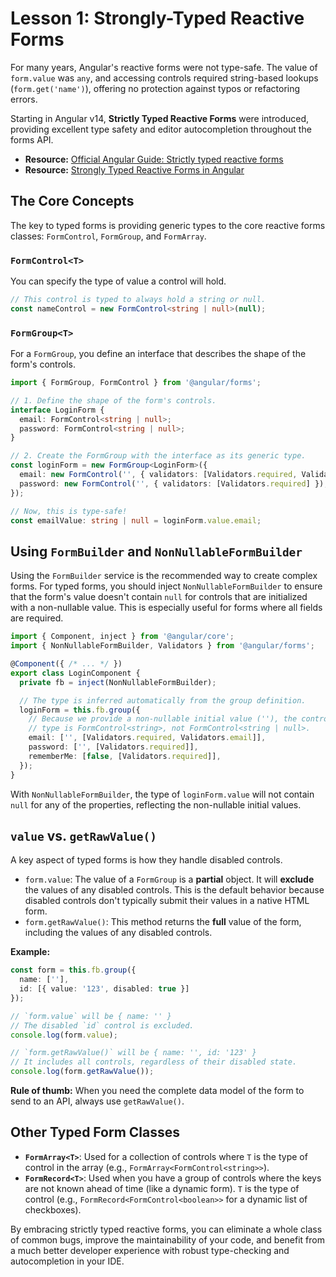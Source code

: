 # Lesson 1: Strongly-Typed Reactive Forms

For many years, Angular's reactive forms were not type-safe. The value of `form.value` was `any`, and accessing controls required string-based lookups (`form.get('name')`), offering no protection against typos or refactoring errors.

Starting in Angular v14, **Strictly Typed Reactive Forms** were introduced, providing excellent type safety and editor autocompletion throughout the forms API.

- **Resource:** [Official Angular Guide: Strictly typed reactive forms](https://angular.io/guide/forms/typed-forms)
- **Resource:** [Strongly Typed Reactive Forms in Angular](https://angular.love/strongly-typed-reactive-forms-in-angular/)

## The Core Concepts

The key to typed forms is providing generic types to the core reactive forms classes: `FormControl`, `FormGroup`, and `FormArray`.

### `FormControl<T>`

You can specify the type of value a control will hold.

```typescript
// This control is typed to always hold a string or null.
const nameControl = new FormControl<string | null>(null);
```

### `FormGroup<T>`

For a `FormGroup`, you define an interface that describes the shape of the form's controls.

```typescript
import { FormGroup, FormControl } from '@angular/forms';

// 1. Define the shape of the form's controls.
interface LoginForm {
  email: FormControl<string | null>;
  password: FormControl<string | null>;
}

// 2. Create the FormGroup with the interface as its generic type.
const loginForm = new FormGroup<LoginForm>({
  email: new FormControl('', { validators: [Validators.required, Validators.email] }),
  password: new FormControl('', { validators: [Validators.required] }),
});

// Now, this is type-safe!
const emailValue: string | null = loginForm.value.email;
```

## Using `FormBuilder` and `NonNullableFormBuilder`

Using the `FormBuilder` service is the recommended way to create complex forms. For typed forms, you should inject `NonNullableFormBuilder` to ensure that the form's value doesn't contain `null` for controls that are initialized with a non-nullable value. This is especially useful for forms where all fields are required.

```typescript
import { Component, inject } from '@angular/core';
import { NonNullableFormBuilder, Validators } from '@angular/forms';

@Component({ /* ... */ })
export class LoginComponent {
  private fb = inject(NonNullableFormBuilder);

  // The type is inferred automatically from the group definition.
  loginForm = this.fb.group({
    // Because we provide a non-nullable initial value (''), the control's
    // type is FormControl<string>, not FormControl<string | null>.
    email: ['', [Validators.required, Validators.email]],
    password: ['', [Validators.required]],
    rememberMe: [false, [Validators.required]],
  });
}
```
With `NonNullableFormBuilder`, the type of `loginForm.value` will not contain `null` for any of the properties, reflecting the non-nullable initial values.

## `value` vs. `getRawValue()`

A key aspect of typed forms is how they handle disabled controls.

-   `form.value`: The value of a `FormGroup` is a **partial** object. It will **exclude** the values of any disabled controls. This is the default behavior because disabled controls don't typically submit their values in a native HTML form.
-   `form.getRawValue()`: This method returns the **full** value of the form, including the values of any disabled controls.

**Example:**
```typescript
const form = this.fb.group({
  name: [''],
  id: [{ value: '123', disabled: true }]
});

// `form.value` will be { name: '' }
// The disabled `id` control is excluded.
console.log(form.value);

// `form.getRawValue()` will be { name: '', id: '123' }
// It includes all controls, regardless of their disabled state.
console.log(form.getRawValue());
```

**Rule of thumb:** When you need the complete data model of the form to send to an API, always use `getRawValue()`.

## Other Typed Form Classes

-   **`FormArray<T>`**: Used for a collection of controls where `T` is the type of control in the array (e.g., `FormArray<FormControl<string>>`).
-   **`FormRecord<T>`**: Used when you have a group of controls where the keys are not known ahead of time (like a dynamic form). `T` is the type of control (e.g., `FormRecord<FormControl<boolean>>` for a dynamic list of checkboxes).

By embracing strictly typed reactive forms, you can eliminate a whole class of common bugs, improve the maintainability of your code, and benefit from a much better developer experience with robust type-checking and autocompletion in your IDE.